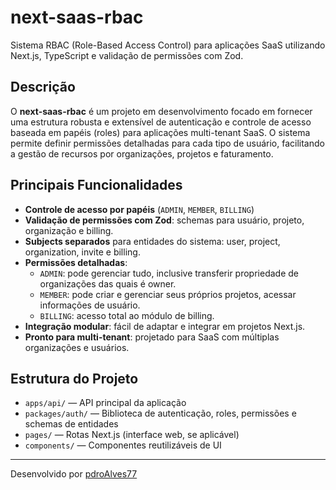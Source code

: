 # next-saas-rbac

Sistema RBAC (Role-Based Access Control) para aplicações SaaS utilizando Next.js, TypeScript e validação de permissões com Zod.

## Descrição

O **next-saas-rbac** é um projeto em desenvolvimento focado em fornecer uma estrutura robusta e extensível de autenticação e controle de acesso baseada em papéis (roles) para aplicações multi-tenant SaaS. O sistema permite definir permissões detalhadas para cada tipo de usuário, facilitando a gestão de recursos por organizações, projetos e faturamento.

## Principais Funcionalidades

- **Controle de acesso por papéis** (`ADMIN`, `MEMBER`, `BILLING`)
- **Validação de permissões com Zod**: schemas para usuário, projeto, organização e billing.
- **Subjects separados** para entidades do sistema: user, project, organization, invite e billing.
- **Permissões detalhadas**:
  - `ADMIN`: pode gerenciar tudo, inclusive transferir propriedade de organizações das quais é owner.
  - `MEMBER`: pode criar e gerenciar seus próprios projetos, acessar informações de usuário.
  - `BILLING`: acesso total ao módulo de billing.
- **Integração modular**: fácil de adaptar e integrar em projetos Next.js.
- **Pronto para multi-tenant**: projetado para SaaS com múltiplas organizações e usuários.

## Estrutura do Projeto

- `apps/api/` — API principal da aplicação
- `packages/auth/` — Biblioteca de autenticação, roles, permissões e schemas de entidades
- `pages/` — Rotas Next.js (interface web, se aplicável)
- `components/` — Componentes reutilizáveis de UI

---

Desenvolvido por [pdroAlves77](https://github.com/pdroAlves77)
